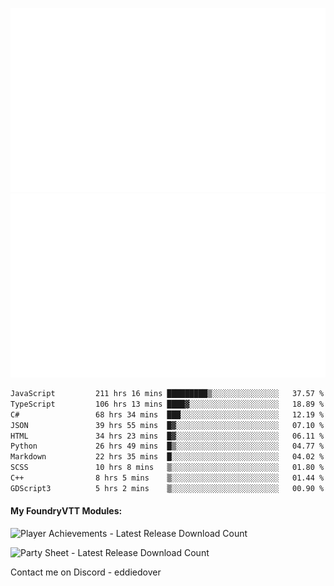 
![](https://raw.githubusercontent.com/eddiedover/ghstats/master/generated/overview.svg)
![](https://raw.githubusercontent.com/eddiedover/ghstats/master/generated/languages.svg)

<!--START_SECTION:waka-->

```txt
JavaScript         211 hrs 16 mins █████████▒░░░░░░░░░░░░░░░   37.57 %
TypeScript         106 hrs 13 mins ████▓░░░░░░░░░░░░░░░░░░░░   18.89 %
C#                 68 hrs 34 mins  ███░░░░░░░░░░░░░░░░░░░░░░   12.19 %
JSON               39 hrs 55 mins  █▓░░░░░░░░░░░░░░░░░░░░░░░   07.10 %
HTML               34 hrs 23 mins  █▓░░░░░░░░░░░░░░░░░░░░░░░   06.11 %
Python             26 hrs 49 mins  █▒░░░░░░░░░░░░░░░░░░░░░░░   04.77 %
Markdown           22 hrs 35 mins  █░░░░░░░░░░░░░░░░░░░░░░░░   04.02 %
SCSS               10 hrs 8 mins   ▒░░░░░░░░░░░░░░░░░░░░░░░░   01.80 %
C++                8 hrs 5 mins    ▒░░░░░░░░░░░░░░░░░░░░░░░░   01.44 %
GDScript3          5 hrs 2 mins    ▒░░░░░░░░░░░░░░░░░░░░░░░░   00.90 %
```

<!--END_SECTION:waka-->

#### My FoundryVTT Modules:

  ![Player Achievements - Latest Release Download Count](https://img.shields.io/badge/dynamic/json?label=Player%20Achievements%20-%20Downloads@latest&query=assets%5B1%5D.download_count&url=https%3A%2F%2Fapi.github.com%2Frepos%2FEddieDover%2Ffvtt-player-achievements%2Freleases%2Flatest)

  ![Party Sheet - Latest Release Download Count](https://img.shields.io/badge/dynamic/json?label=Party%20Sheet%20-%20Downloads@latest&query=assets%5B1%5D.download_count&url=https%3A%2F%2Fapi.github.com%2Frepos%2FEddieDover%2Ffvtt-party-sheet%2Freleases%2Flatest)

<a rel="me" href="https://techhub.social/@EddieDover"></a>

Contact me on Discord - eddiedover

